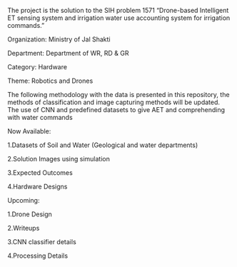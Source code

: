 The project is the solution to the SIH problem 1571 “Drone-based Intelligent ET sensing system and irrigation water use accounting system for irrigation commands.”  

Organization: Ministry of Jal Shakti 

Department: Department of WR, RD & GR 

Category: Hardware 

Theme: Robotics and Drones 

The following methodology with the data is presented in this repository, the methods of classification and image capturing methods will be updated. The use of CNN and predefined datasets to give AET and comprehending with water commands  

Now Available: 

1.Datasets of Soil and Water (Geological and water departments) 

2.Solution Images using simulation  

3.Expected Outcomes 

4.Hardware Designs 

 

 

Upcoming: 

1.Drone Design  

2.Writeups  

3.CNN classifier details  

4.Processing Details  

 

  
